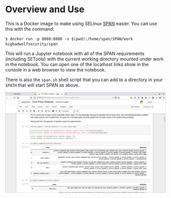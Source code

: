 # Overview and Use

This is a Docker image to make using SELinux [SPAN](https://github.com/QuarkSecurity/SPAN) easier. You can use this with
the command:

    $ docker run -p 8888:8888 -v $(pwd):/home/span/SPAN/work bigbadwolfsecurity/span

This will run a Jupyter notebook with all of the SPAN requirements (including SETools) with the current
working directory mounted under work in the notebook. You can open one of the localhost links show in the console
in a web browser to view the notebook.

There is also the `span.sh` shell script that you can add to a directory in your `$PATH` that will start SPAN as above.

![screenshot](span-screenshot.png)

